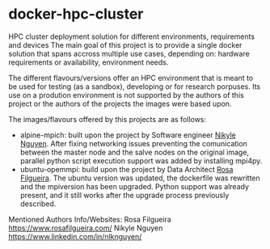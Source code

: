 # docker-hpc-cluster
HPC cluster deployment solution for different environments, requirements and devices
The main goal of this project is to provide a single docker solution that spans accross multiple use cases, depending on: 
hardware requirements or availability,
environment needs.

The different flavours/versions offer an HPC environment that is meant to be used for testing (as a sandbox), developing or 
for research porpuses. Its use on a prodution environment is not supported by the authors of this project or the authors of the
projects the images were based upon.

The images/flavours offered by this projects are as follows:
- alpine-mpich: built upon the project by Software engineer [Nikyle Nguyen](https://github.com/NLKNguyen/alpine-mpich). After fixing networking issues preventing the comunication between the master node and the salve nodes on the original image, parallel python script execution support was added by installing mpi4py.
- ubuntu-opemmpi: build upon the project by Data Architect [Rosa Filgueira](https://github.com/dispel4py/docker.openmpi). The ubuntu version was updated, the dockerfile was rewritten and the mpiversion has been upgraded. Python support was already present, and it still works after the upgrade process previously described.

Mentioned Authors Info/Websites:
Rosa Filgueira
https://www.rosafilgueira.com/
Nikyle Nguyen
https://www.linkedin.com/in/nlknguyen/
